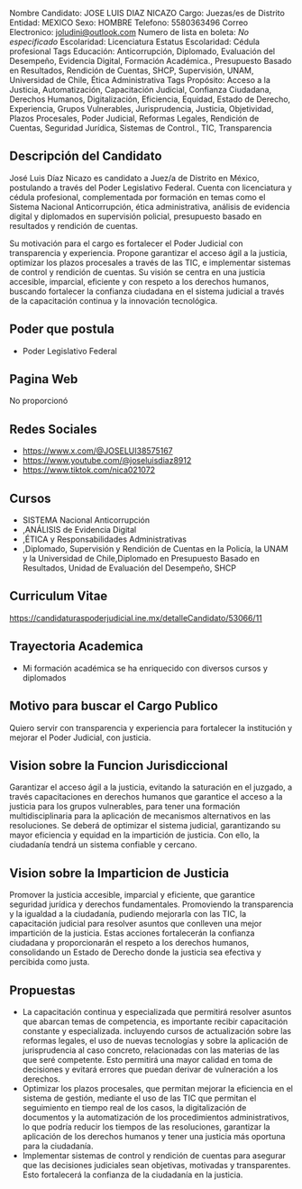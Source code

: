 Nombre Candidato: JOSE LUIS DIAZ NICAZO
Cargo: Juezas/es de Distrito
Entidad: MEXICO
Sexo: HOMBRE
Telefono: 5580363496
Correo Electronico: joludini@outlook.com
Numero de lista en boleta: *No especificado*
Escolaridad: Licenciatura
Estatus Escolaridad: Cédula profesional
Tags Educación: Anticorrupción, Diplomado, Evaluación del Desempeño, Evidencia Digital, Formación Académica., Presupuesto Basado en Resultados, Rendición de Cuentas, SHCP, Supervisión, UNAM, Universidad de Chile, Ética Administrativa
Tags Propósito: Acceso a la Justicia, Automatización, Capacitación Judicial, Confianza Ciudadana, Derechos Humanos, Digitalización, Eficiencia, Equidad, Estado de Derecho, Experiencia, Grupos Vulnerables, Jurisprudencia, Justicia, Objetividad, Plazos Procesales, Poder Judicial, Reformas Legales, Rendición de Cuentas, Seguridad Jurídica, Sistemas de Control., TIC, Transparencia


## Descripción del Candidato 

José Luis Díaz Nicazo es candidato a Juez/a de Distrito en México, postulando a través del Poder Legislativo Federal. Cuenta con licenciatura y cédula profesional, complementada por formación en temas como el Sistema Nacional Anticorrupción, ética administrativa, análisis de evidencia digital y diplomados en supervisión policial, presupuesto basado en resultados y rendición de cuentas.

Su motivación para el cargo es fortalecer el Poder Judicial con transparencia y experiencia. Propone garantizar el acceso ágil a la justicia, optimizar los plazos procesales a través de las TIC, e implementar sistemas de control y rendición de cuentas. Su visión se centra en una justicia accesible, imparcial, eficiente y con respeto a los derechos humanos, buscando fortalecer la confianza ciudadana en el sistema judicial a través de la capacitación continua y la innovación tecnológica.


## Poder que postula

- Poder Legislativo Federal


## Pagina Web

No proporcionó


## Redes Sociales

- https://www.x.com/@JOSELUI38575167
- https://www.youtube.com/@joseluisdiaz8912
- https://www.tiktok.com/nica021072


## Cursos

- SISTEMA Nacional Anticorrupción
- ,ANÁLISIS de Evidencia Digital
- ,ÉTICA y Responsabilidades Administrativas
- ,Diplomado, Supervisión y Rendición de Cuentas en la Policía, la UNAM y la Universidad de Chile,Diplomado en Presupuesto Basado en Resultados, Unidad de Evaluación del Desempeño, SHCP


## Curriculum Vitae

https://candidaturaspoderjudicial.ine.mx/detalleCandidato/53066/11


## Trayectoria Academica

- Mi formación académica se ha enriquecido con diversos cursos y diplomados


## Motivo para buscar el Cargo Publico

Quiero servir con transparencia y experiencia para fortalecer la institución y mejorar el Poder Judicial, con justicia.


## Vision sobre la Funcion Jurisdiccional

Garantizar el acceso ágil a la justicia, evitando la saturación en el juzgado, a través capacitaciones en derechos humanos que garantice el acceso a la justicia para los grupos vulnerables, para tener una formación multidisciplinaria para la aplicación de mecanismos alternativos en las resoluciones. Se deberá de optimizar el sistema judicial, garantizando su mayor eficiencia y equidad en la impartición de justicia. Con ello, la ciudadanía tendrá un sistema confiable y cercano.


## Vision sobre la Imparticion de Justicia

Promover la justicia accesible, imparcial y eficiente, que garantice seguridad jurídica y derechos fundamentales. Promoviendo la transparencia y la igualdad a la ciudadanía, pudiendo mejorarla con las TIC, la capacitación judicial para resolver asuntos que conlleven una mejor impartición de la justicia. Estas acciones fortalecerán la confianza ciudadana y proporcionarán el respeto a los derechos humanos, consolidando un Estado de Derecho donde la justicia sea efectiva y percibida como justa.


## Propuestas

- La capacitación continua y especializada que permitirá resolver asuntos que abarcan temas de competencia, es importante recibir capacitación constante y especializada. incluyendo cursos de actualización sobre las reformas legales, el uso de nuevas tecnologías y sobre la aplicación de jurisprudencia al caso concreto, relacionadas con las materias de las que seré competente. Esto permitirá una mayor calidad en toma de decisiones y evitará errores que puedan derivar de vulneración a los derechos.
- Optimizar los plazos procesales, que permitan mejorar la eficiencia en el sistema de gestión, mediante el uso de las TIC que permitan el seguimiento en tiempo real de los casos, la digitalización de documentos y la automatización de los procedimientos administrativos, lo que podría reducir los tiempos de las resoluciones, garantizar la aplicación de los derechos humanos y tener una justicia más oportuna para la ciudadanía.
- Implementar sistemas de control y rendición de cuentas para asegurar que las decisiones judiciales sean objetivas, motivadas y transparentes. Esto fortalecerá la confianza de la ciudadanía en la justicia.

